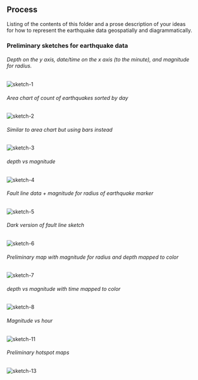 ## Process

Listing of the contents of this folder and a prose description of your ideas for how to represent
the earthquake data geospatially and diagrammatically.

### Preliminary sketches for earthquake data

###### Depth on the y axis, date/time on the x axis (to the minute), and magnitude for radius.
![sketch-1](Sketch-1.png)

###### Area chart of count of earthquakes sorted by day
![sketch-2](Sketch-2.png)

###### Similar to area chart but using bars instead
![sketch-3](Sketch-3.png)

###### depth vs magnitude
![sketch-4](Sketch-4.png)

###### Fault line data + magnitude for radius of earthquake marker
![sketch-5](Sketch-5.png)

###### Dark version of fault line sketch
![sketch-6](Sketch-6.png)

###### Preliminary map with magnitude for radius and depth mapped to color
![sketch-7](Sketch-7.png)

###### depth vs magnitude with time mapped to color
![sketch-8](Sketch-8.png)

###### Magnitude vs hour
![sketch-11](Sketch-11.png)

###### Preliminary hotspot maps
![sketch-13](Sketch-13.png)
